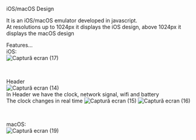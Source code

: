 iOS/macOS Design

It is an iOS/macOS emulator developed in javascript. </br>
At resolutions up to 1024px it displays the iOS design, above 1024px it displays the macOS design </br>

Features... </br>
iOS: </br>
![Captură ecran (17)](https://user-images.githubusercontent.com/67306273/182203095-c4cc94c0-ed55-48d9-b65e-8d2d7928439b.png) </br>

</br>

Header </br>
![Captură ecran (14)](https://user-images.githubusercontent.com/67306273/182174659-81e2338a-f3bf-4d67-baa9-32f905404e19.png) </br>
In Header we have the clock, network signal, wifi and battery </br>
The clock changes in real time ![Captură ecran (15)](https://user-images.githubusercontent.com/67306273/182175953-d8096deb-c86a-42b0-9c4b-da902163e3d4.png) ![Captură ecran (16)](https://user-images.githubusercontent.com/67306273/182176139-3b48a681-9624-41d3-81a5-c6d559d3814c.png) </br>

</br>

macOS: </br>
![Captură ecran (19)](https://user-images.githubusercontent.com/67306273/182203517-29bc5c39-3467-46b8-baa8-64f2d881013c.png)

      


